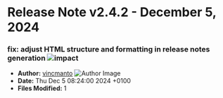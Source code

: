 # Release Note v2.4.2 - December 5, 2024


### fix: adjust HTML structure and formatting in release notes generation ![impact](https://img.shields.io/badge/impact-low-green?style=flat-square)
- **Author:** [vincmanto](https://github.com/vincmanto) ![Author Image](https://avatars.githubusercontent.com/vincmanto?size=40)
- **Date:** Thu Dec 5 08:24:00 2024 +0100
- **Files Modified:** 1
    
